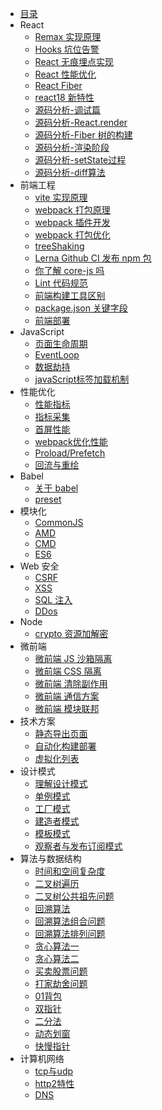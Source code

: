 <!-- docs/_sidebar.md -->

-   [目录](/ '目录')
-   React
    -   [Remax 实现原理](react/remax.md 'Remax实现原理')
    -   [Hooks 坑位告警](react/hooks.md 'Hooks 坑位告警')
    -   [React 无痕埋点实现](react/track.md 'React无痕埋点实现')
    -   [React 性能优化](react/performance.md 'React 性能优化')
    -   [React Fiber](react/fiber.md 'React Fiber')
    -   [react18 新特性](react/react18.md 'react18 新特性')
    -   [源码分析-调试篇](react/source01.md '源码分析-调试篇')
    -   [源码分析-React.render](react/source02.md '源码分析-React.render')
    -   [源码分析-Fiber 树的构建](react/source03.md '源码分析-Fiber树的构建')
    -   [源码分析-渲染阶段](react/source04.md '源码分析-渲染阶段')
    -   [源码分析-setState过程](react/source05.md '源码分析-setState过程')
    -   [源码分析-diff算法](react/source06.md '源码分析-diff算法')
-   前端工程
    -   [vite 实现原理](engineering/vite.md 'webpack 实现原理')
    -   [webpack 打包原理](engineering/webpack/about.md 'webpack 打包原理')
    -   [webpack 插件开发](engineering/webpack/plugin.md 'webpack 插件开发')
    -   [webpack 打包优化](engineering/webpack/speed.md 'webpack 打包优化')
    -   [treeShaking](engineering/treeShaking.md 'treeShaking')
    -   [Lerna Github CI 发布 npm 包](engineering/lerna.md 'Lerna Github CI发布npm包')
    -   [你了解 core-js 吗](engineering/corejs.md '你了解core-js吗')
    -   [Lint 代码规范](engineering/lint.md '工程化之代码规范')
    -   [前端构建工具区别](engineering/build.md '前端构建工具区别')
    -   [package.json 关键字段](engineering/package.md 'package.json关键字段')
    -   [前端部署](engineering/deloy.md '前端部署')
-   JavaScript
    -   [页面生命周期](javaScript/lifeCycle.md '页面生命周期')
    -   [EventLoop](javaScript/eventLoop.md 'EventLoop')
    -   [数据劫持](javaScript/datahijack.md '数据劫持')
    -   [javaScript标签加载机制](javaScript/jsLoad.md 'javaScript标签加载机制')
-   性能优化
    -   [性能指标](performance/quota.md '性能指标')
    -   [指标采集](performance/collect.md '指标采集')
    -   [首屏性能](performance/firstPermance.md '首屏性能')
    -   [webpack优化性能](performance/webpackplugin.md 'webpack优化性能')
    -   [Proload/Prefetch](performance/proloadAndprefetch.md 'Proload/Prefetch')
    -   [回流与重绘](performance/render.md '回流与重绘')
-   Babel
    -   [关于 babel](babel/about.md '关于babel')
    -   [preset](babel/preset.md '统一preset')
-   模块化
    -   [CommonJS](module/common.md 'CommonJS')
    -   [AMD](module/amd.md 'AMD')
    -   [CMD](module/cmd.md 'CMD')
    -   [ES6](module/es6.md 'ES6')
-   Web 安全
    -   [CSRF](safety/csrf.md 'CSRF 跨站请求伪造')
    -   [XSS](safety/xss.md 'XSS 跨站脚本攻击')
    -   [SQL 注入](safety/sql.md 'SQL 注入')
    -   [DDos](safety/ddos.md 'DDos')
-   Node
    -   [crypto 资源加解密](node/crypto.md 'crypto 资源加解密')
-   微前端
    -   [微前端 JS 沙箱隔离](micro/jsSanbox.md '微前端 JS沙箱隔离')
    -   [微前端 CSS 隔离](micro/cssSandbox.md '微前端 CSS隔离')
    -   [微前端 清除副作用](micro/effect.md '微前端 清除副作用')
    -   [微前端 通信方案](micro/globalState.md '微前端 通信方案')
    -   [微前端 模块联邦](micro/modulefederation.md '微前端 模块联邦')
-   技术方案
    -   [静态导出页面](case/page-build.md '静态导出页面')
    -   [自动化构建部署](case/auto-build.md '自动化构建部署')
    -   [虚拟化列表](case/diff-list.md '虚拟化列表')
-   设计模式
    -   [理解设计模式](design/concept.md '理解设计模式')
    -   [单例模式](design/singleton.md '单例模式')
    -   [工厂模式](design/factory.md '工厂模式')
    -   [建造者模式](design/builder.md '建造者模式')
    -   [模板模式](design/template.md '模板模式')
    -   [观察者与发布订阅模式](design/obverver.md '观察者与发布订阅模式')
-   算法与数据结构
    -   [时间和空间复杂度](algorithm/about.md '时间和空间复杂度')
    -   [二叉树遍历](algorithm/binaryTree.md '二叉树遍历')
    -   [二叉树公共祖先问题](algorithm/binaryTreeAncestor.md '二叉树公共祖先问题')
    -   [回溯算法](algorithm/backTracking.md '回溯算法')
    -   [回溯算法组合问题](algorithm/reback.md '回溯算法组合问题')
    -   [回溯算法排列问题](algorithm/reback02.md '回溯算法排列问题')
    -   [贪心算法一](algorithm/greedy01.md '贪心算法一')
    -   [贪心算法二](algorithm/greedy02.md '贪心算法二')
    -   [买卖股票问题](algorithm/buyAndSell.md '买卖股票问题')
    -   [打家劫舍问题](algorithm/house-robber.md.md '打家劫舍问题')
    -   [01背包](algorithm/01package.md.md '01背包')
    -   [双指针](algorithm/doublePointer.md.md '双指针')
    -   [二分法](algorithm/binarySearch.md.md '二分法')
    -   [动态划窗](algorithm/dynamicWindowing.md.md '动态划窗')
    -   [快慢指针](algorithm/fastSlowIndex.md.md '快慢指针')
-   计算机网络
    -   [tcp与udp](network/tcp与udp.md 'tcp与udp')
    -   [http2特性](network/http2.md 'http2特性')
    -   [DNS](network/dns.md 'DNS')

    
